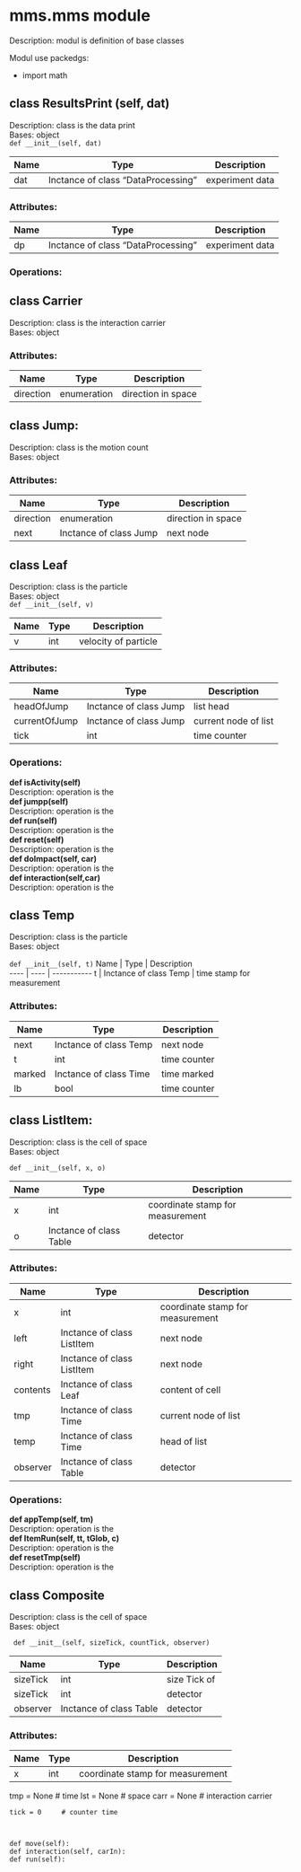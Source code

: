 # mms.mms module
Description: modul is definition of base classes  
  
Modul use packedgs:
- import math

## class ResultsPrint (self, dat)  
Description: class is the data print  
Bases: object    
`def __init__(self, dat)`  
   
Name | Type | Description  
---- | ---- | ----------- 
dat | Inctance of class “DataProcessing” | experiment data  

### Attributes:  
  
Name | Type | Description  
---- | ---- | ----------- 
dp | Inctance of class “DataProcessing” | experiment data 
  
  
### Operations:  

## class Carrier  
Description: class is the interaction carrier  
Bases: object    
### Attributes:  
  
Name | Type | Description  
---- | ---- | ----------- 
direction | enumeration | direction in space


## class Jump:
Description: class is the motion count  
Bases: object    
### Attributes:  
  
Name | Type | Description  
---- | ---- | ----------- 
direction | enumeration | direction in space
next | Inctance of class Jump | next node
  
## class Leaf  
Description: class is the particle  
Bases: object    
`def __init__(self, v)`
  
Name | Type | Description  
---- | ---- | ----------- 
v | int | velocity of particle

### Attributes:  
  
Name | Type | Description  
---- | ---- | ----------- 
headOfJump | Inctance of class Jump | list head
currentOfJump | Inctance of class Jump | current node of list
tick | int | time counter  
  
### Operations:  

**def isActivity(self)**  
Description: operation is the  
**def jumpp(self)**  
Description: operation is the  
**def run(self)**  
Description: operation is the  
**def reset(self)**  
Description: operation is the  
**def doImpact(self, car)**  
Description: operation is the  
**def interaction(self,car)**  
Description: operation is the  

## class Temp  
Description: class is the particle  
Bases: object    
   
`def __init__(self, t)`
Name | Type | Description  
---- | ---- | ----------- 
t | Inctance of class Temp | time stamp for measurement
  
### Attributes:  
  
Name | Type | Description  
---- | ---- | ----------- 
next | Inctance of class Temp | next node
t | int | time counter
marked  | Inctance of class Time | time marked
lb | bool | time counter  

## class ListItem:
Description: class is the cell of space  
Bases: object    

`def __init__(self, x, o)`  
  
Name | Type | Description  
---- | ---- | ----------- 
x | int | coordinate stamp for measurement
o | Inctance of class Table | detector  
  
### Attributes:  
  
Name | Type | Description  
---- | ---- | ----------- 
x | int | coordinate stamp for measurement
left | Inctance of class ListItem | next node
right| Inctance of class ListItem | next node
contents| Inctance of class Leaf | content of cell
tmp| Inctance of class Time | current node of list 
temp | Inctance of class Time | head of list
observer | Inctance of class Table | detector
  
### Operations:    
**def appTemp(self, tm)**  
Description: operation is the  
**def ItemRun(self, tt, tGlob, c)**  
Description: operation is the  
**def resetTmp(self)**  
Description: operation is the  
    
    
## class Composite
Description: class is the cell of space  
Bases: object    

` def __init__(self, sizeTick, countTick, observer)`  
  
Name | Type | Description  
---- | ---- | ----------- 
sizeTick | int | size Tick of
sizeTick | int | detector  
observer | Inctance of class Table | detector  
  
### Attributes:  
  
Name | Type | Description  
---- | ---- | ----------- 
x | int | coordinate stamp for measurement

tmp = None  # time
    lst = None  # space
    carr = None   # interaction carrier

    tick = 0     # counter time


   
    def move(self):
    def interaction(self, carIn):
    def run(self):


